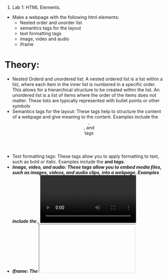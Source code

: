 1. Lab 1: HTML Elements.
* Make a webpage with the following html elements:
   * Nested order and unorder list
   * semantics tags for the layout
   * text formatting tags
   * image, video and audio
   * iframe
# Theory:
* Nested Orderd and unordered list: A nested ordered list is a list within a list, where each item in the inner list is numbered in a specific order. This allows for a hierarchical structure to be created within the list.
An unordered list is a list of items where the order of the items does not matter. These lists are typically represented with bullet points or other symbols
* Semantics tags for the layout: These tags help to structure the content of a webpage and give meaning to the content. Examples include the <header>, <footer>, and <main> tags
* Text formatting tags: These tags allow you to apply formatting to text, such as bold or italic. Examples include the <strong> and <em> tags.
* Image, video, and audio: These tags allow you to embed media files, such as images, videos, and audio clips, into a webpage. Examples include the <img>, <video>, and <audio> tags.
* Iframe: The <iframe> tag allows you to embed another webpage within the current webpage.



> Deadline: 23 December, 8 am <br>
![ok](images/Screenshot.png) 

![ok](images/Screenshot1.jpg)
